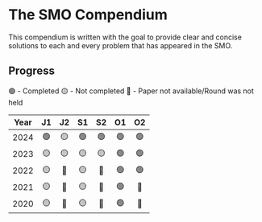 # The SMO Compendium

This compendium is written with the goal to provide clear and concise solutions to each
and every problem that has appeared in the SMO.

## Progress

🟢 - Completed
🟡 - Not completed
🔴 - Paper not available/Round was not held

| Year | J1  | J2  | S1  | S2  | O1  | O2  |
| :--: | :-: | :-: | :-: | :-: | :-: | :-: |
| 2024 | 🟢 | 🟡 | 🟢 | 🟢 | 🟢 | 🟢 |
| 2023 | 🟡 | 🟡 | 🟡 | 🟡 | 🟢 | 🟢 |
| 2022 | 🟡 | 🔴 | 🟡 | 🔴 | 🟢 | 🟢 |
| 2021 | 🟡 | 🔴 | 🟡 | 🔴 | 🟢 | 🔴 |
| 2020 | 🟡 | 🔴 | 🟡 | 🔴 | 🟢 | 🔴 |

